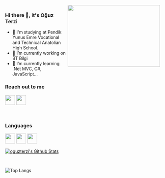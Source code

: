 <img src="https://media.giphy.com/media/26tn33aiTi1jkl6H6/giphy.gif" align="right" width="300px" height="200px">

 ### Hi there 👋, It's Oğuz Terzi

- 🏫 I'm studying at Pendik Yunus Emre Vocational and Technical Anatolian High School.
- 🔭 I’m currently working on BT Bilgi
- 🌱 I’m currently learning .Net MVC, C#, JavaScript...

### Reach out to me

[<img height="32" width="32" src="https://unpkg.com/simple-icons@v7/icons/instagram.svg" />][instagram]
[<img height="32" width="32" src="https://unpkg.com/simple-icons@v7/icons/discord.svg" padding-left="10px" />][discord]

</br>

### Languages 
<img height="32" width="32" src="https://unpkg.com/simple-icons@v7/icons/javascript.svg"/>
<img height="32" width="32" src="https://unpkg.com/simple-icons@v7/icons/html5.svg"/>
<img height="32" width="32" src="https://unpkg.com/simple-icons@v7/icons/css3.svg"/>

</br>

[![oguzterzi's Github Stats](https://github-readme-stats.vercel.app/api?username=oguzterzi&theme=radical)](https://github.com/anuraghazra/github-readme-stats)

</br>

![Top Langs](https://github-readme-stats.vercel.app/api/top-langs/?username=oguzterzi&layout=compact)

[instagram]: https://instagram.com/oguzterzi11
[discord]: https://discord.gg/vUf5maDNGw
